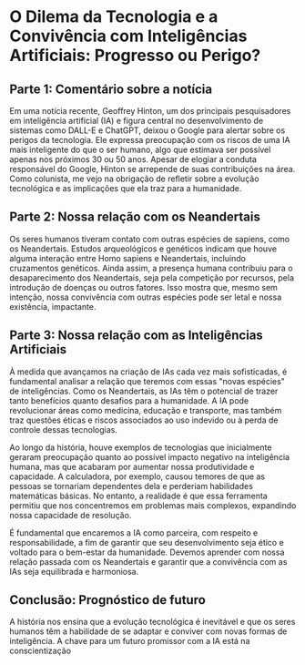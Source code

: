 # O Dilema da Tecnologia e a Convivência com Inteligências Artificiais: Progresso ou Perigo?

## Parte 1: Comentário sobre a notícia

Em uma notícia recente, Geoffrey Hinton, um dos principais pesquisadores em inteligência artificial (IA) e figura central no desenvolvimento de sistemas como DALL-E e ChatGPT, deixou o Google para alertar sobre os perigos da tecnologia. Ele expressa preocupação com os riscos de uma IA mais inteligente do que o ser humano, algo que estimava ser possível apenas nos próximos 30 ou 50 anos. Apesar de elogiar a conduta responsável do Google, Hinton se arrepende de suas contribuições na área. Como colunista, me vejo na obrigação de refletir sobre a evolução tecnológica e as implicações que ela traz para a humanidade.

## Parte 2: Nossa relação com os Neandertais

Os seres humanos tiveram contato com outras espécies de sapiens, como os Neandertais. Estudos arqueológicos e genéticos indicam que houve alguma interação entre Homo sapiens e Neandertais, incluindo cruzamentos genéticos. Ainda assim, a presença humana contribuiu para o desaparecimento dos Neandertais, seja pela competição por recursos, pela introdução de doenças ou outros fatores. Isso mostra que, mesmo sem intenção, nossa convivência com outras espécies pode ser letal e nossa existência, impactante.

## Parte 3: Nossa relação com as Inteligências Artificiais

À medida que avançamos na criação de IAs cada vez mais sofisticadas, é fundamental analisar a relação que teremos com essas "novas espécies" de inteligências. Como os Neandertais, as IAs têm o potencial de trazer tanto benefícios quanto desafios para a humanidade. A IA pode revolucionar áreas como medicina, educação e transporte, mas também traz questões éticas e riscos associados ao uso indevido ou à perda de controle dessas tecnologias.

Ao longo da história, houve exemplos de tecnologias que inicialmente geraram preocupação quanto ao possível impacto negativo na inteligência humana, mas que acabaram por aumentar nossa produtividade e capacidade. A calculadora, por exemplo, causou temores de que as pessoas se tornariam dependentes dela e perderiam habilidades matemáticas básicas. No entanto, a realidade é que essa ferramenta permitiu que nos concentremos em problemas mais complexos, expandindo nossa capacidade de resolução.

É fundamental que encaremos a IA como parceira, com respeito e responsabilidade, a fim de garantir que seu desenvolvimento seja ético e voltado para o bem-estar da humanidade. Devemos aprender com nossa relação passada com os Neandertais e garantir que a convivência com as IAs seja equilibrada e harmoniosa.

## Conclusão: Prognóstico de futuro

A história nos ensina que a evolução tecnológica é inevitável e que os seres humanos têm a habilidade de se adaptar e conviver com novas formas de inteligência. A chave para um futuro promissor com a IA está na conscientização